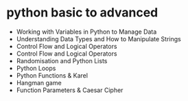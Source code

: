 # python basic to advanced
- Working with Variables in Python to Manage Data
- Understanding Data Types and How to Manipulate Strings
- Control Flow and Logical Operators
- Control Flow and Logical Operators
- Randomisation and Python Lists
- Python Loops
- Python Functions & Karel
- Hangman game
- Function Parameters & Caesar Cipher